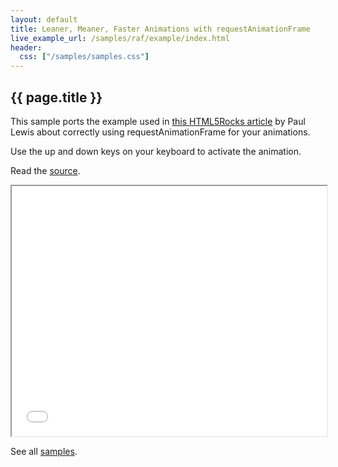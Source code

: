 ```yaml
---
layout: default
title: Leaner, Meaner, Faster Animations with requestAnimationFrame
live_example_url: /samples/raf/example/index.html
header:
  css: ["/samples/samples.css"]
---
```


## {{ page.title }}

This sample ports the example used in
[this HTML5Rocks article](http://www.html5rocks.com/en/tutorials/speed/animations/)
by Paul Lewis about correctly using requestAnimationFrame for your animations.

Use the up and down keys on your keyboard to activate the animation.

Read the
[source](https://github.com/dart-lang/dart-samples/tree/master/html5/web/speed/animations).

<iframe class="running-app-frame"
        style="height:400px;width:100%;"
        src="{{page.live_example_url}}">
</iframe>

See all [samples](/samples/).
